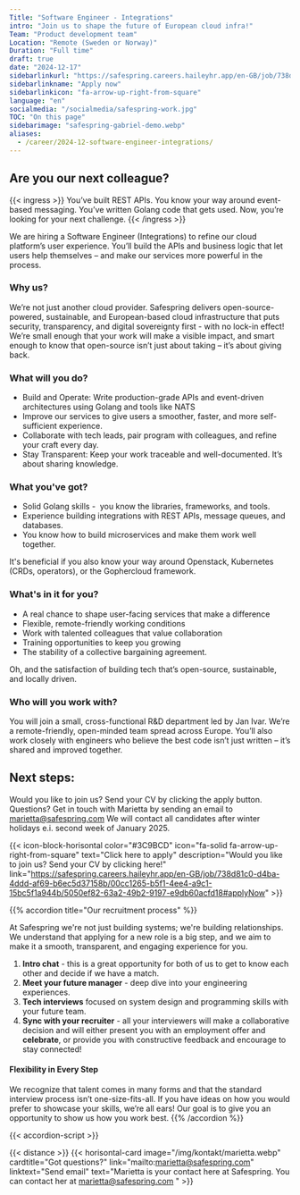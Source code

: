 ```yaml
---
Title: "Software Engineer - Integrations"
intro: "Join us to shape the future of European cloud infra!"
Team: "Product development team"
Location: "Remote (Sweden or Norway)"
Duration: "Full time"
draft: true
date: "2024-12-17"
sidebarlinkurl: "https://safespring.careers.haileyhr.app/en-GB/job/738d81c0-d4ba-4ddd-af69-b6ec5d37158b/00cc1265-b5f1-4ee4-a9c1-15bc5f1a944b/5050ef82-63a2-49b2-9197-e9db60acfd18#applyNow"
sidebarlinkname: "Apply now"
sidebarlinkicon: "fa-arrow-up-right-from-square"
language: "en"
socialmedia: "/socialmedia/safespring-work.jpg"
TOC: "On this page"
sidebarimage: "safespring-gabriel-demo.webp"
aliases:
  - /career/2024-12-software-engineer-integrations/
---
```


## Are you our next colleague?

{{< ingress >}}
You’ve built REST APIs. You know your way around event-based messaging. You’ve written Golang code that gets used. Now, you’re looking for your next challenge.
{{< /ingress >}}

We are hiring a Software Engineer (Integrations) to refine our cloud platform’s user experience. You’ll build the APIs and business logic that let users help themselves – and make our services more powerful in the process.

### Why us?

We’re not just another cloud provider. Safespring delivers open-source-powered, sustainable, and European-based cloud infrastructure that puts security, transparency, and digital sovereignty first - with no lock-in effect! We’re small enough that your work will make a visible impact, and smart enough to know that open-source isn’t just about taking – it’s about giving back.

### What will you do?

- Build and Operate: Write production-grade APIs and event-driven architectures using Golang and tools like NATS
- Improve our services to give users a smoother, faster, and more self-sufficient experience.
- Collaborate with tech leads, pair program with colleagues, and refine your craft every day.
- Stay Transparent: Keep your work traceable and well-documented. It’s about sharing knowledge.

### What you've got?

- Solid Golang skills -  you know the libraries, frameworks, and tools.
- Experience building integrations with REST APIs, message queues, and databases.
- You know how to build microservices and make them work well together.

It's beneficial if you also know your way around Openstack, Kubernetes (CRDs, operators), or the Gophercloud framework.

### What's in it for you?

- A real chance to shape user-facing services that make a difference
- Flexible, remote-friendly working conditions
- Work with talented colleagues that value collaboration
- Training opportunities to keep you growing
- The stability of a collective bargaining agreement.

Oh, and the satisfaction of building tech that’s open-source, sustainable, and locally driven.

### Who will you work with?

You will join a small, cross-functional R&D department led by Jan Ivar. We’re a remote-friendly, open-minded team spread across Europe.
You’ll also work closely with engineers who believe the best code isn’t just written – it’s shared and improved together.

## Next steps:

Would you like to join us? Send your CV by clicking the apply button.
Questions? Get in touch with Marietta by sending an email to marietta@safespring.com
We will contact all candidates after winter holidays e.i. second week of January 2025.

{{< icon-block-horisontal color="#3C9BCD" icon="fa-solid fa-arrow-up-right-from-square" text="Click here to apply" description="Would you like to join us? Send your CV by clicking here!" link="https://safespring.careers.haileyhr.app/en-GB/job/738d81c0-d4ba-4ddd-af69-b6ec5d37158b/00cc1265-b5f1-4ee4-a9c1-15bc5f1a944b/5050ef82-63a2-49b2-9197-e9db60acfd18#applyNow" >}}

{{% accordion title="Our recruitment process" %}}

At Safespring we're not just building systems; we're building relationships. We understand that applying for a new role is a big step, and we aim to make it a smooth, transparent, and engaging experience for you.

1. **Intro chat** - this is a great opportunity for both of us to get to know each other and decide if we have a match.
2. **Meet your future manager** - deep dive into your engineering experiences.
3. **Tech interviews** focused on system design and programming skills with your future team.
4. **Sync with your recruiter** - all your interviewers will make a collaborative decision and will either present you with an employment offer and **celebrate**, or provide you with constructive feedback and encourage to stay connected!

#### Flexibility in Every Step

We recognize that talent comes in many forms and that the standard interview process isn’t one-size-fits-all. If you have ideas on how you would prefer to showcase your skills, we’re all ears! Our goal is to give you an opportunity to show us how you work best.
{{% /accordion %}}

{{< accordion-script >}}

{{< distance >}}
{{< horisontal-card image="/img/kontakt/marietta.webp" cardtitle="Got questions?" link="mailto:marietta@safespring.com" linktext="Send email" text="Marietta is your contact here at Safespring. You can contact her at marietta@safespring.com " >}}
